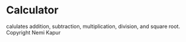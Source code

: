 # Calculator
calulates addition, subtraction, multiplication, division, and square root.
Copyright Nemi Kapur
